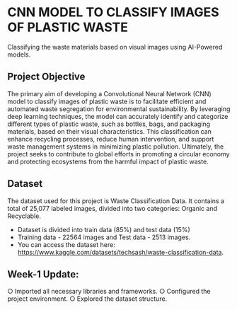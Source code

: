 # CNN MODEL TO CLASSIFY IMAGES OF PLASTIC WASTE
Classifying the waste materials based on visual images using AI-Powered models.

## Project Objective
The primary aim of developing a Convolutional Neural Network (CNN) model to classify images of plastic waste is to facilitate efficient and automated waste segregation for environmental sustainability. By leveraging deep learning techniques, the model can accurately identify and categorize different types of plastic waste, such as bottles, bags, and packaging materials, based on their visual characteristics. This classification can enhance recycling processes, reduce human intervention, and support waste management systems in minimizing plastic pollution. Ultimately, the project seeks to contribute to global efforts in promoting a circular economy and protecting ecosystems from the harmful impact of plastic waste.

## Dataset
The dataset used for this project is Waste Classification Data. It contains a total of 25,077 labeled images, divided into two categories: Organic and Recyclable.
* Dataset is divided into train data (85%) and test data (15%)  
* Training data - 22564 images and Test data - 2513 images.
* You can access the dataset here: https://www.kaggle.com/datasets/techsash/waste-classification-data.

## Week-1 Update:
  ○ Imported all necessary libraries and frameworks.
  ○ Configured the project environment.
  ○ Explored the dataset structure.


